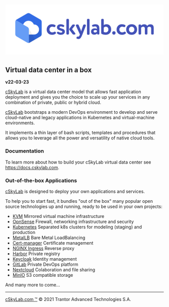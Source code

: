 # ![cSkyLab logo](./cskylab.png)

## Virtual data center in a box

**v22-03-23**


[cSkyLab](https://www.cskylab.com/) is a virtual data center model that allows fast application deployment and gives you the choice to scale up your services in any combination of private, public or hybrid cloud.

[cSkyLab](https://www.cskylab.com/) bootstraps a modern DevOps environment to develop and serve cloud-native and legacy applications in Kubernetes and virtual-machine environments.

It implements a thin layer of bash scripts, templates and procedures that allows you to leverage all the power and versatility of native cloud tools.

### Documentation

To learn more about how to build your cSkyLab virtual data center see <https://docs.cskylab.com>.

### Out-of-the-box Applications

[cSkyLab](https://www.cskylab.com/) is designed to deploy your own applications and services.

To help you to start fast, it bundles "out of the box" many popular open source technologies up and running, ready to be used in your own projects:

- [KVM](https://www.linux-kvm.org/) Mirrored virtual machine infrastructure
- [OpnSense](https://opnsense.org) Firewall, networking infrastructure and security
- [Kubernetes](https://kubernetes.io/) Separated k8s clusters for modeling (staging) and production
- [MetalLB](https://metallb.universe.tf/) Bare Metal LoadBalancing
- [Cert-manager](https://cert-manager.io/docs/) Certificate management
- [NGINX Ingress](https://kubernetes.github.io/ingress-nginx/) Reverse proxy
- [Harbor](https://goharbor.io/) Private registry
- [Keycloak](https://www.keycloak.org/) Identity management
- [GitLab](https://gitlab.com/) Private DevOps platform
- [Nextcloud](https://nextcloud.com/) Colaboration and file sharing
- [MinIO](https://min.io) S3 compatible storage

And many more to come...

---

[cSkyLab.com ™](https://www.cskylab.com/) © 2021 Trantor Advanced Technologies S.A.
